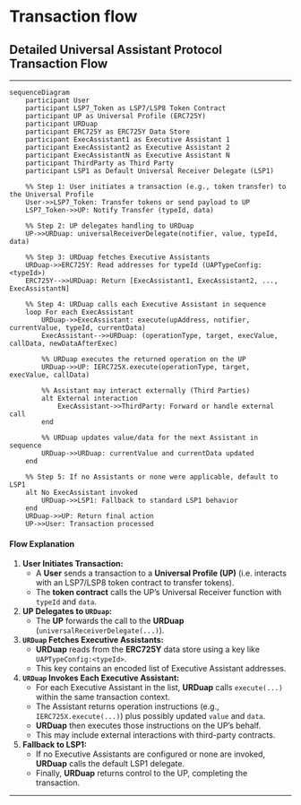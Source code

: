 # Transaction flow

## Detailed Universal Assistant Protocol Transaction Flow

***

```mermaid
sequenceDiagram
    participant User
    participant LSP7_Token as LSP7/LSP8 Token Contract
    participant UP as Universal Profile (ERC725Y)
    participant URDuap
    participant ERC725Y as ERC725Y Data Store
    participant ExecAssistant1 as Executive Assistant 1
    participant ExecAssistant2 as Executive Assistant 2
    participant ExecAssistantN as Executive Assistant N
    participant ThirdParty as Third Party
    participant LSP1 as Default Universal Receiver Delegate (LSP1)

    %% Step 1: User initiates a transaction (e.g., token transfer) to the Universal Profile
    User->>LSP7_Token: Transfer tokens or send payload to UP
    LSP7_Token->>UP: Notify Transfer (typeId, data)

    %% Step 2: UP delegates handling to URDuap
    UP->>URDuap: universalReceiverDelegate(notifier, value, typeId, data)

    %% Step 3: URDuap fetches Executive Assistants
    URDuap->>ERC725Y: Read addresses for typeId (UAPTypeConfig:<typeId>)
    ERC725Y-->>URDuap: Return [ExecAssistant1, ExecAssistant2, ..., ExecAssistantN]

    %% Step 4: URDuap calls each Executive Assistant in sequence
    loop For each ExecAssistant
        URDuap->>ExecAssistant: execute(upAddress, notifier, currentValue, typeId, currentData)
        ExecAssistant-->>URDuap: (operationType, target, execValue, callData, newDataAfterExec)

        %% URDuap executes the returned operation on the UP
        URDuap->>UP: IERC725X.execute(operationType, target, execValue, callData)

        %% Assistant may interact externally (Third Parties)
        alt External interaction
            ExecAssistant->>ThirdParty: Forward or handle external call
        end

        %% URDuap updates value/data for the next Assistant in sequence
        URDuap->>URDuap: currentValue and currentData updated
    end

    %% Step 5: If no Assistants or none were applicable, default to LSP1
    alt No ExecAssistant invoked
        URDuap->>LSP1: Fallback to standard LSP1 behavior
    end
    URDuap->>UP: Return final action
    UP->>User: Transaction processed

```

#### **Flow Explanation**

1. **User Initiates Transaction:**
   * A **User** sends a transaction to a **Universal Profile (UP)** (i.e. interacts with an LSP7/LSP8 token contract to transfer tokens).
   * The **token contract** calls the UP’s Universal Receiver function with `typeId` and `data`.
2. **UP Delegates to `URDuap`:**
   * The **UP** forwards the call to the **URDuap** (`universalReceiverDelegate(...)`).
3. **`URDuap` Fetches Executive Assistants:**
   * **URDuap** reads from the **ERC725Y** data store using a key like `UAPTypeConfig:<typeId>`.
   * This key contains an encoded list of Executive Assistant addresses.
4. **`URDuap` Invokes Each Executive Assistant:**
   * For each Executive Assistant in the list, **URDuap** calls `execute(...)` within the same transaction context.
   * The Assistant returns operation instructions (e.g., `IERC725X.execute(...)`) plus possibly updated `value` and `data`.
   * **URDuap** then executes those instructions on the UP’s behalf.
   * This may include external interactions with third-party contracts.
5. **Fallback to LSP1:**
   * If no Executive Assistants are configured or none are invoked, **URDuap** calls the default LSP1 delegate.
   * Finally, **URDuap** returns control to the UP, completing the transaction.

***

